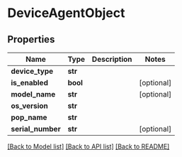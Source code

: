 # DeviceAgentObject

## Properties
Name | Type | Description | Notes
------------ | ------------- | ------------- | -------------
**device_type** | **str** |  | 
**is_enabled** | **bool** |  | [optional] 
**model_name** | **str** |  | [optional] 
**os_version** | **str** |  | 
**pop_name** | **str** |  | 
**serial_number** | **str** |  | [optional] 

[[Back to Model list]](../README.md#documentation-for-models) [[Back to API list]](../README.md#documentation-for-api-endpoints) [[Back to README]](../README.md)


